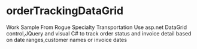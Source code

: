 # orderTrackingDataGrid
Work Sample From Rogue Specialty Transportation
Use asp.net DataGrid control,JQuery and visual C# to track order status and invoice detail based on date ranges,customer names or invoice dates

